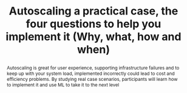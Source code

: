 ---
slug: alejandro-calderon
name: Alejandro Calderon
position: Senior Software Engineer
company: PSL
twitter: acaldervel
photo: alejandro-calderon.jpg
title: Autoscaling a practical case, the four questions to help you implement it (Why, what, how and when)
abstract: Autoscaling is great for user experience, supporting infrastructure failures and  to keep up with your system load, implemented incorrectly could lead to cost and efficiency problems. By studying real case scenarios, participants will learn how to implement it and use ML to take it to the next level
---